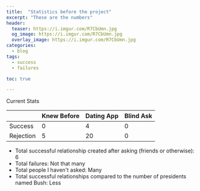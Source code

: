 ```yaml
---
title:  "Statistics before the project"
excerpt: "These are the numbers"
header:
  teaser: https://i.imgur.com/R7CbUmn.jpg
  og_image: https://i.imgur.com/R7CbUmn.jpg
  overlay_image: https://i.imgur.com/R7CbUmn.jpg
categories:
  - blog
tags:
  - success
  - failures

toc: true

---
```

Current Stats

|           | Knew Before | Dating App | Blind Ask |
|-----------|-------------|------------|-----------|
| Success   | 0           | 4          | 0         |
| Rejection | 5           | 20         | 0         |


* Total successful relationship created after asking (friends or otherwise): 6
* Total failures: Not that many
* Total people I haven't asked: Many
* Total successful relationships compared to the number of presidents named Bush: Less

